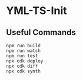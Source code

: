 # YML-TS-Init

## Useful Commands

```
npm run build
npm run watch
npm run test
npx cdk deploy
npx cdk diff
npx cdk synth
```
